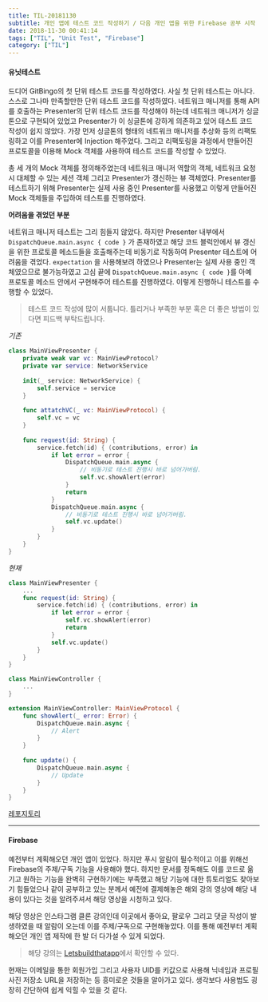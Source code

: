 ```yaml
---
title: TIL-20181130
subtitle: 개인 앱에 테스트 코드 작성하기 / 다음 개인 앱을 위한 Firebase 공부 시작
date: 2018-11-30 00:41:14
tags: ["TIL", "Unit Test", "Firebase"]
category: ["TIL"]
---
```


#### 유닛테스트

드디어 GitBingo의 첫 단위 테스트 코드를 작성하였다. 사실 첫 단위 테스트는 아니다. 스스로 그나마 만족할만한 단위 테스트 코드를 작성하였다. 네트워크 매니저를 통해 API를 호출하는 Presenter의 단위 테스트 코드를 작성해야 하는데 네트워크 매니저가 싱글톤으로 구현되어 있었고 Presenter가 이 싱글톤에 강하게 의존하고 있어 테스트 코드 작성이 쉽지 않았다. 가장 먼저 싱글톤의 형태의 네트워크 매니저를 추상화 등의 리팩토링하고 이를  Presenter에 Injection 해주었다. 그리고 리팩토링을 과정에서 만들어진 프로토콜을 이용해 Mock 객체를 사용하여 테스트 코드를 작성할 수 있었다. 

총 세 개의 Mock 객체를 정의해주었는데 네트워크 매니저 역할의 객체, 네트워크 요청 시 대체할 수 있는 세션 객체 그리고 Presenter가 갱신하는 뷰 객체였다. Presenter를 테스트하기 위해 Presenter는 실제 사용 중인 Presenter를 사용했고 이렇게 만들어진 Mock 객체들을 주입하여 테스트를 진행하였다. 

**어려움을 겪었던 부분**

네트워크 매니저 테스트는 그리 힘들지 않았다. 하지만 Presenter 내부에서 `DispatchQueue.main.async { code }` 가 존재하였고 해당 코드 블럭안에서 뷰 갱신을 위한 프로토콜 메소드들을 호출해주는데 비동기로 작동하여 Presenter 테스트에 어려움을 겪었다. `expectation` 을 사용해보려 하였으나 Presenter는 실제 사용 중인 객체였으므로 불가능하였고 고심 끝에 `DispatchQueue.main.async { code }`를 아예 프로토콜 메소드 안에서 구현해주어 테스트를 진행하였다. 이렇게 진행하니 테스트를 수행할 수 있었다. 

> 테스트 코드 작성에 많이 서툽니다. 틀리거나 부족한 부분 혹은 더 좋은 방법이 있다면 피드백 부탁드립니다.

*기존*

```swift
class MainViewPresenter {
    private weak var vc: MainViewProtocol?
    private var service: NetworkService
    
    init(_ service: NetworkService) {
        self.service = service
    }
    
    func attatchVC(_ vc: MainViewProtocol) {
        self.vc = vc
    }
    
    func request(id: String) {
        service.fetch(id) { (contributions, error) in
            if let error = error {
                DispatchQueue.main.async {
                    // 비동기로 테스트 진행시 바로 넘어가버림.
                    self.vc.showAlert(error)    
                }
                return
            }
            DispatchQueue.main.async {
                // 비동기로 테스트 진행시 바로 넘어가버림.
                self.vc.update()
            }              
        }
    }
}
```

*현재*

```swift
class MainViewPresenter {
    ...
    func request(id: String) {
        service.fetch(id) { (contributions, error) in
            if let error = error {
                self.vc.showAlert(error)    
                return
            }
            self.vc.update()           
        }
    }
}

class MainViewController {
    ...
}

extension MainViewController: MainViewProtocol {
    func showAlert(_ error: Error) {
        DispatchQueue.main.async {
            // Alert
        }
    }
    
    func update() {
        DispatchQueue.main.async {
            // Update
        }
    }
}
```

[레포지토리](https://github.com/ehdrjsdlzzzz/GitBingo/tree/develop)

------

#### Firebase 

예전부터 계획해오던 개인 앱이 있었다. 하지만 푸시 알람이 필수적이고 이를 위해선 Firebase의 주제/구독 기능을 사용해야 했다. 하지만 문서를 정독해도 이를 코드로 옮기고 원하는 기능을 완벽히 구현하기에는 부족했고 해당 기능에 대한 튜토리얼도 찾아보기 힘들었으나 같이 공부하고 있는 분께서 예전에 결제해놓은 해외 강의 영상에 해당 내용이 있다는 것을 알려주셔서 해당 영상을 시청하고 있다. 

해당 영상은 인스타그램 클론 강의인데 이곳에서 좋아요, 팔로우 그리고 댓글 작성이 발생하였을 때 알람이 오는데 이를 주제/구독으로 구현해놓았다. 이를 통해 예전부터 계획해오던 개인 앱 제작에 한 발 더 다가설 수 있게 되었다.

> 해당 강의는 [Letsbuildthatapp](https://www.letsbuildthatapp.com/course/Instagram-Firebase)에서 확인할 수 있다.

현재는 이메일을 통한 회원가입 그리고 사용자 UID를 키값으로 사용해 닉네임과 프로필 사진 저장소 URL을 저장하는 등 흥미로운 것들을 알아가고 있다. 생각보다 사용법도 굉장히 간단하여 쉽게 익힐 수 있을 것 같다. 
